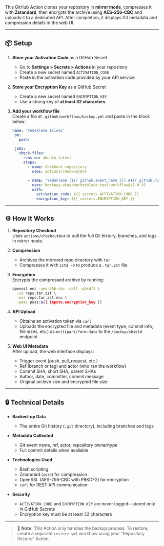 This GitHub Action clones your repository in **mirror mode**, compresses it with **Zstandard**, then encrypts the archive using **AES-256-CBC** and uploads it to a dedicated API. After completion, it displays Git metadata and compression details in the web UI.

---

## 📦 Setup

1. **Store your Activation Code** as a GitHub Secret  
   - Go to **Settings > Secrets > Actions** in your repository  
   - Create a new secret named `ACTIVATION_CODE`  
   - Paste in the activation code provided by your API service

2. **Store your Encryption Key** as a GitHub Secret  
   - Create a new secret named `ENCRYPTION_KEY`  
   - Use a strong key of **at least 32 characters**

3. **Add your workflow file**  
   Create a file at `.github/workflows/backup.yml` and paste in the block below:

   ```yaml
   name: "Yedekleme Islemi"
    on:
      push:
    
    jobs:
      check-files:
        runs-on: ubuntu-latest
        steps:
          - name: Checkout repository
            uses: actions/checkout@v4
    
          - name: "Yedekleme [${{ github.event_name }}] #${{ github.run_number }}: ${{ github.sha }} by ${{ github.actor }}"
            uses: berkayy-atas/marketplace-test-workflow@v1.0.19
            with:
              activation_code: ${{ secrets.ACTIVATION_CODE }}
              encryption_key: ${{ secrets.ENCRYPTION_KEY }}
     ```
---

## ⚙️ How It Works

1. **Repository Checkout**\
   Uses `actions/checkout@v4` to pull the full Git history, branches, and tags in mirror mode.

2. **Compression**

   - Archives the mirrored repo directory with `tar`
   - Compresses it with `zstd -9` to produce a `.tar.zst` file

3. **Encryption**\
   Encrypts the compressed archive by running:

   ```bash
   openssl enc -aes-256-cbc -salt -pbkdf2 \
     -in repo.tar.zst \
     -out repo.tar.zst.enc \
     -pass pass:${{ inputs.encryption_key }}
   ```

4. **API Upload**

   - Obtains an activation token via `curl`
   - Uploads the encrypted file and metadata (event type, commit info, file sizes, etc.) as `multipart/form-data` to the `/backup/shield` endpoint

5. **Web UI Metadata**\
   After upload, the web interface displays:

   - Trigger event (push, pull\_request, etc.)
   - Ref (branch or tag) and actor (who ran the workflow)
   - Commit SHA, short SHA, parent SHAs
   - Author, date, committer, commit message
   - Original archive size and encrypted file size

---

## 🔒 Technical Details

- **Backed-up Data**

  - The entire Git history (`.git` directory), including branches and tags

- **Metadata Collected**

  - Git event name, ref, actor, repository owner/type
  - Full commit details when available

- **Technologies Used**

  - Bash scripting
  - Zstandard (`zstd`) for compression
  - OpenSSL (AES-256-CBC with PBKDF2) for encryption
  - `curl` for REST API communication

- **Security**

  - `ACTIVATION_CODE` and `ENCRYPTION_KEY` are never logged—stored only in GitHub Secrets
  - Encryption key must be at least 32 characters

---

> 🔔 **Note:** This Action only handles the backup process. To restore, create a separate `restore.yml` workflow using your “Repository Restore” Action.

